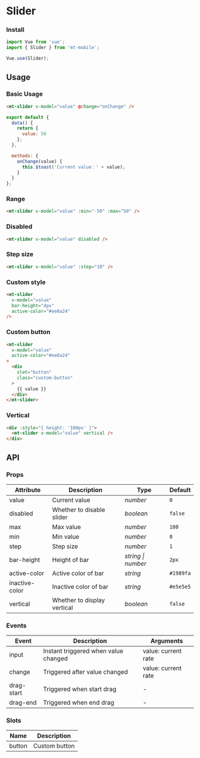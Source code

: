 # Slider

### Install

``` javascript
import Vue from 'vue';
import { Slider } from 'mt-mobile';

Vue.use(Slider);
```

## Usage

### Basic Usage

```html
<mt-slider v-model="value" @change="onChange" />
```

```js
export default {
  data() {
    return {
      value: 50
    };
  },

  methods: {
    onChange(value) {
      this.$toast('Current value：' + value);
    }
  }
};
```

### Range

```html
<mt-slider v-model="value" :min="-50" :max="50" />
```

### Disabled

```html
<mt-slider v-model="value" disabled />
```

### Step size

```html
<mt-slider v-model="value" :step="10" />
```

### Custom style

```html
<mt-slider
  v-model="value"
  bar-height="4px"
  active-color="#ee0a24"
/>
```

### Custom button

```html
<mt-slider
  v-model="value"
  active-color="#ee0a24"
>
  <div
    slot="button"
    class="custom-button"
  >
    {{ value }}
  </div>
</mt-slider>
```

### Vertical

```html
<div :style="{ height: '100px' }">
  <mt-slider v-model="value" vertical />
</div>
```

## API

### Props

| Attribute | Description | Type | Default |
|------|------|------|------|
| value | Current value | *number* | `0` |
| disabled | Whether to disable slider | *boolean* | `false` |
| max | Max value | *number* | `100` |
| min | Min value | *number* | `0` |
| step | Step size | *number* | `1` |
| bar-height | Height of bar | *string \| number* | `2px` |
| active-color | Active color of bar | *string* | `#1989fa` |
| inactive-color | Inactive color of bar | *string* | `#e5e5e5` |
| vertical | Whether to display vertical | *boolean* | `false` |

### Events

| Event | Description | Arguments |
|------|------|------|
| input | Instant triggered when value changed | value: current rate |
| change | Triggered after value changed | value: current rate |
| drag-start | Triggered when start drag | - |
| drag-end | Triggered when end drag | - |

### Slots

| Name | Description |
|------|------|
| button | Custom button |
